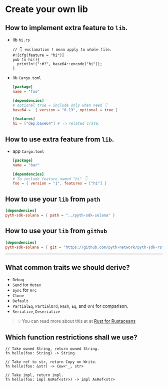 # Create your own lib

## How to implement extra feature to `lib`.

- lib `hi.rs`

  ```rust,no_run
  // 👇 exclamation ! mean apply to whole file.
  #![cfg(feature = "hi")]
  pub fn hi(){
    println!(":#?", base64::encode("hi"));
  }
  ```

- lib `Cargo.toml`

  ```toml
  [package]
  name = "foo"

  [dependencies]
  # optional true = include only when need 👇
  base64 =  { version = "0.13", optional = true }

  [features]
  hi = ["dep:base64"] # 👈 related crate.
  ```

## How to use extra feature from `lib`.

- app `Cargo.toml`

  ```toml
  [package]
  name = "bar"

  [dependencies]
  # To include feature named "hi" 👇
  foo = { version = "1", features = ["hi"] }
  ```

## How to use your `lib` from `path`

```toml
[dependencies]
pyth-sdk-solana = { path = "../pyth-sdk-solana" }
```

## How to use your `lib` from `github`

```toml
[dependencies]
pyth-sdk-solana = { git = "https://github.com/pyth-network/pyth-sdk-rs", rev = "75e2742" }
```

---

## What common traits we should derive?

- `Debug`
- `Send` for `Mutex`
- `Sync` for `Arc`
- `Clone`
- `Default`
- `PartialEq`, `PartialOrd`, `Hash`, `Eq`, and `Ord` for comparison.
- `Serialize`, `Deserialize`

> 💡 You can read more about this at at [Rust for Rustaceans](https://nostarch.com/rust-rustaceans)

## Which function restrictions shall we use?

```rust,editable
// Take owned String, return owned String.
fn hello(foo: String) -> String

// Take ref to str, return Copy on Write.
fn hello(foo: &str) -> Cow<'_, str>

// Take impl, return impl.
fn hello(foo: impl AsRef<str>) -> impl AsRef<str>
```
